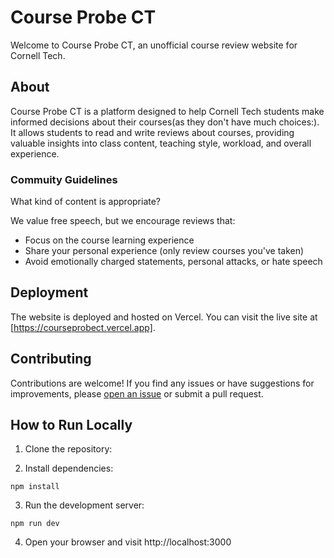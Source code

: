 # Course Probe CT

Welcome to Course Probe CT, an unofficial course review website for Cornell Tech.

## About

Course Probe CT is a platform designed to help Cornell Tech students make informed decisions about their courses(as they don't have much choices:). It allows students to read and write reviews about courses, providing valuable insights into class content, teaching style, workload, and overall experience.

### Commuity Guidelines

What kind of content is appropriate?

We value free speech, but we encourage reviews that:

- Focus on the course learning experience
- Share your personal experience (only review courses you've taken)
- Avoid emotionally charged statements, personal attacks, or hate speech


## Deployment

The website is deployed and hosted on Vercel. You can visit the live site at [https://courseprobect.vercel.app].

## Contributing

Contributions are welcome! If you find any issues or have suggestions for improvements, please [open an issue](https://github.com/Jolllly-bot/CourseProbeCT/issues/new) or submit a pull request.

## How to Run Locally

1. Clone the repository:

2. Install dependencies:
```
npm install
```

3. Run the development server:
```
npm run dev
```

4. Open your browser and visit http://localhost:3000



